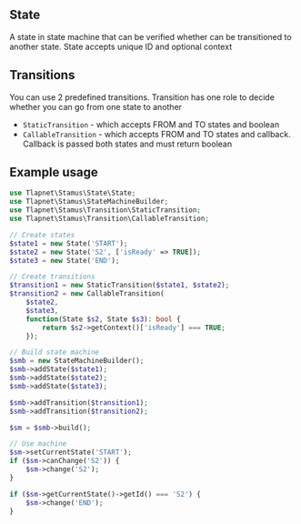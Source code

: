 ## State

A state in state machine that can be verified whether can be transitioned to another state. State accepts unique ID and optional context

## Transitions

You can use 2 predefined transitions. Transition has one role to decide whether you can go from one state to another

* `StaticTransition` - which accepts FROM and TO states and boolean
* `CallableTransition` - which accepts FROM and TO states and callback. Callback is passed both states and must return boolean

## Example usage

```php
use Tlapnet\Stamus\State\State;
use Tlapnet\Stamus\StateMachineBuilder;
use Tlapnet\Stamus\Transition\StaticTransition;
use Tlapnet\Stamus\Transition\CallableTransition;

// Create states
$state1 = new State('START');
$state2 = new State('S2', ['isReady' => TRUE]);
$state3 = new State('END');

// Create transitions
$transition1 = new StaticTransition($state1, $state2);
$transition2 = new CallableTransition(
    $state2,
    $state3,
    function(State $s2, State $s3): bool {
        return $s2->getContext()['isReady'] === TRUE;
    });

// Build state machine
$smb = new StateMachineBuilder();
$smb->addState($state1);
$smb->addState($state2);
$smb->addState($state3);

$smb->addTransition($transition1);
$smb->addTransition($transition2);

$sm = $smb->build();

// Use machine
$sm->setCurrentState('START');
if ($sm->canChange('S2')) {
    $sm->change('S2');
}

if ($sm->getCurrentState()->getId() === 'S2') {
    $sm->change('END');
}

```
